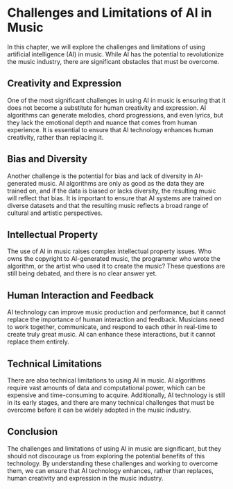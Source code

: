 Challenges and Limitations of AI in Music
=========================================================================

In this chapter, we will explore the challenges and limitations of using artificial intelligence (AI) in music. While AI has the potential to revolutionize the music industry, there are significant obstacles that must be overcome.

Creativity and Expression
-------------------------

One of the most significant challenges in using AI in music is ensuring that it does not become a substitute for human creativity and expression. AI algorithms can generate melodies, chord progressions, and even lyrics, but they lack the emotional depth and nuance that comes from human experience. It is essential to ensure that AI technology enhances human creativity, rather than replacing it.

Bias and Diversity
------------------

Another challenge is the potential for bias and lack of diversity in AI-generated music. AI algorithms are only as good as the data they are trained on, and if the data is biased or lacks diversity, the resulting music will reflect that bias. It is important to ensure that AI systems are trained on diverse datasets and that the resulting music reflects a broad range of cultural and artistic perspectives.

Intellectual Property
---------------------

The use of AI in music raises complex intellectual property issues. Who owns the copyright to AI-generated music, the programmer who wrote the algorithm, or the artist who used it to create the music? These questions are still being debated, and there is no clear answer yet.

Human Interaction and Feedback
------------------------------

AI technology can improve music production and performance, but it cannot replace the importance of human interaction and feedback. Musicians need to work together, communicate, and respond to each other in real-time to create truly great music. AI can enhance these interactions, but it cannot replace them entirely.

Technical Limitations
---------------------

There are also technical limitations to using AI in music. AI algorithms require vast amounts of data and computational power, which can be expensive and time-consuming to acquire. Additionally, AI technology is still in its early stages, and there are many technical challenges that must be overcome before it can be widely adopted in the music industry.

Conclusion
----------

The challenges and limitations of using AI in music are significant, but they should not discourage us from exploring the potential benefits of this technology. By understanding these challenges and working to overcome them, we can ensure that AI technology enhances, rather than replaces, human creativity and expression in the music industry.
